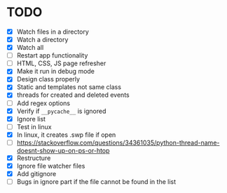 # TODO

- [x] Watch files in a directory
- [x] Watch a directory
- [x] Watch all
- [ ] Restart app functionality
- [ ] HTML, CSS, JS page refresher
- [x] Make it run in debug mode
- [x] Design class properly
- [x] Static and templates not same class
- [x] threads for created and deleted events
- [ ] Add regex options
- [x] Verify if `__pycache__` is ignored
- [x] Ignore list
- [ ] Test in linux
- [x] In linux, it creates .swp file if open
- [ ] https://stackoverflow.com/questions/34361035/python-thread-name-doesnt-show-up-on-ps-or-htop
- [x] Restructure
- [x] Ignore file watcher files
- [x] Add gitignore
- [ ] Bugs in ignore part if the file cannot be found in the list